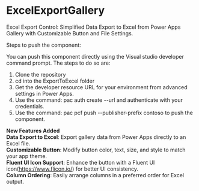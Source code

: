 # ExcelExportGallery
Excel Export Control: Simplified Data Export to Excel from Power Apps Gallery with Customizable Button and File Settings.

Steps to push the component:

You can push this component directly using the Visual studio developer command prompt. The steps to do so are:

1. Clone the repository
2. cd into the ExportToExcel folder
3. Get the developer resource URL for your environment from advanced settings in Power Apps.
4. Use the command: pac auth create --url and authenticate with your credentials.
5. Use the command: pac pcf push --publisher-prefix contoso to push the component.

**New Features Added**                                                                                                                   
**Data Export to Excel**: Export gallery data from Power Apps directly to an Excel file.                                       
**Customizable Button**: Modify button color, text, size, and style to match your app theme.                                   
**Fluent UI Icon Support**: Enhance the button with a Fluent UI icon(https://www.flicon.io/) for better UI consistency.                                
**Column Ordering**: Easily arrange columns in a preferred order for Excel output.
